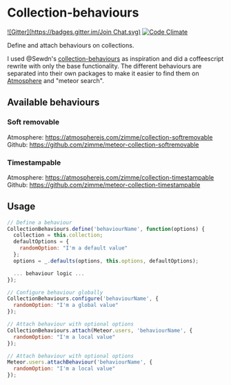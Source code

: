 # Collection-behaviours

[![Gitter](https://badges.gitter.im/Join Chat.svg)](https://gitter.im/zimme/meteor-collection-behaviours_medium=badge&utm_campaign=pr-badge)
[![Code Climate](https://img.shields.io/codeclimate/github/zimme/meteor-collection-behaviours.svg?style=flat)](https://codeclimate.com/github/zimme/meteor-collection-behaviours)

Define and attach behaviours on collections.

I used @Sewdn's
[collection-behaviours](https://github.com/Sewdn/meteor-collection-behaviours)
as inspiration and did a coffeescript rewrite with only the base functionality.
The different behaviours are separated into their own packages to make it
easier to find them on [Atmosphere](http://atmospherejs.com) and "meteor search".

## Available behaviours

### Soft removable

Atmosphere: https://atmospherejs.com/zimme/collection-softremovable  
Github: https://github.com/zimme/meteor-collection-softremovable

### Timestampable

Atmosphere: https://atmospherejs.com/zimme/collection-timestampable  
Github: https://github.com/zimme/meteor-collection-timestampable

## Usage

```js
// Define a behaviour
CollectionBehaviours.define('behaviourName', function(options) {
  collection = this.collection;
  defaultOptions = {
    randomOption: "I'm a default value"
  };
  options = _.defaults(options, this.options, defaultOptions);

  ... behaviour logic ...
});

// Configure behaviour globally
CollectionBehaviours.configure('behaviourName', {
  randomOption: "I'm a global value"
});

// Attach behaviour with optional options
CollectionBehaviours.attach(Meteor.users, 'behaviourName', {
  randomOption: "I'm a local value"
});

// Attach behaviour with optional options
Meteor.users.attachBehaviour('behaviourName', {
  randomOption: "I'm a local value"
});
```
